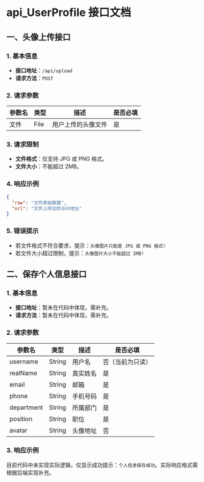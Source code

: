 # api_UserProfile 接口文档

## 一、头像上传接口
### 1. 基本信息
- **接口地址**：`/api/upload`
- **请求方法**：`POST`

### 2. 请求参数
| 参数名 | 类型 | 描述 | 是否必填 |
| ---- | ---- | ---- | ---- |
| 文件 | File | 用户上传的头像文件 | 是 |

### 3. 请求限制
- **文件格式**：仅支持 JPG 或 PNG 格式。
- **文件大小**：不能超过 2MB。

### 4. 响应示例
```json
{
  "raw": "文件原始数据",
  "url": "文件上传后的访问地址"
}
```

### 5. 错误提示
- 若文件格式不符合要求，提示：`头像图片只能是 JPG 或 PNG 格式!`
- 若文件大小超过限制，提示：`头像图片大小不能超过 2MB!`

## 二、保存个人信息接口
### 1. 基本信息
- **接口地址**：暂未在代码中体现，需补充。
- **请求方法**：暂未在代码中体现，需补充。

### 2. 请求参数
| 参数名 | 类型 | 描述 | 是否必填 |
| ---- | ---- | ---- | ---- |
| username | String | 用户名 | 否（当前为只读） |
| realName | String | 真实姓名 | 是 |
| email | String | 邮箱 | 是 |
| phone | String | 手机号码 | 是 |
| department | String | 所属部门 | 是 |
| position | String | 职位 | 是 |
| avatar | String | 头像地址 | 否 |

### 3. 响应示例
目前代码中未实现实际逻辑，仅显示成功提示：`个人信息保存成功`。实际响应格式需根据后端实现补充。